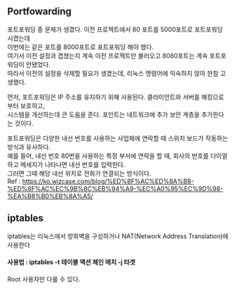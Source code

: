 ## Portfowarding

포트포워딩 중 문제가 생겼다.
이전 프로젝트에서 80 포트를 5000포트로 포트포워딩 시켰는데  
이번에는 같은 포트를 8000포트로 포트포워딩 해야 했다.  
여기서 이전 설정과 겹쳤는지 계속 이전 프로젝트만 불러오고 8080포트는 계속 포트포워딩이 안됐었다.  
따라서 이전의 설정을 삭제할 필요가 생겼는데, 리눅스 명령어에 익숙하지 않아 한참 고생했다.  

먼저, 포트포워딩은 IP 주소를 유지하기 위해 사용된다. 클라이언트와 서버를 해킹으로부터 보호하고,  
시스템을 개선하는데 큰 도움을 준다. 포인트는 네트워크에 추가 보안 계층을 추가한다는 것이다.

포트포워딩은 다양한 내선 번호를 사용하는 사업체에 연락할 때 스위치 보드가 작동하는 방식과 유사하다.  
예를 들어, 내선 번호 80번을 사용하는 특정 부서에 연락을 할 때, 회사의 번호를 다이얼 하고 메세지가 나타나면 내선 번호를 입력한다.  
그러면 그때 해당 내선 위치로 전화가 연결되는 방식이다.  
Ref : https://ko.wizcase.com/blog/%ED%8F%AC%ED%8A%B8-%ED%8F%AC%EC%9B%8C%EB%94%A9-%EC%A0%95%EC%9D%98-%EA%B8%B0%EB%8A%A5/

## iptables

iptables는 리눅스에서 방화벽을 구성하거나 NAT(Network Address Translation)에 사용한다

#### 사용법 : iptables -t 테이블 액션 체인 매치 -j 타겟

Root 사용자만 다룰 수 있다.
